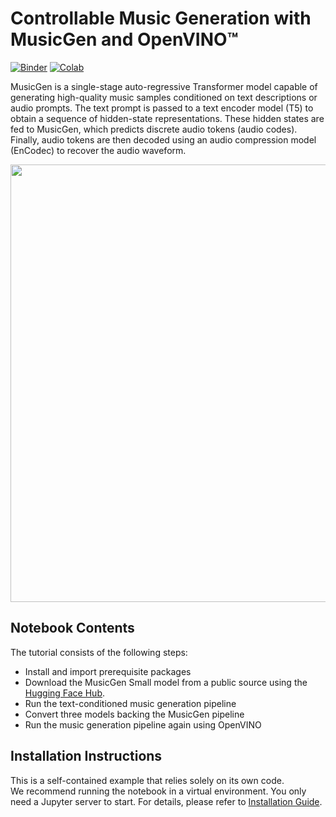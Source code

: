 # Controllable Music Generation with MusicGen and OpenVINO™

[![Binder](https://mybinder.org/badge_logo.svg)](https://mybinder.org/v2/gh/eaidova/openvino_notebooks_binder.git/main?urlpath=git-pull%3Frepo%3Dhttps%253A%252F%252Fgithub.com%252Fopenvinotoolkit%252Fopenvino_notebooks%26urlpath%3Dtree%252Fopenvino_notebooks%252Fnotebooks%2Fmusic-generation%2Fmusic-generation.ipynb)
[![Colab](https://colab.research.google.com/assets/colab-badge.svg)](https://colab.research.google.com/github/openvinotoolkit/openvino_notebooks/blob/latest/notebooks/music-generation/music-generation.ipynb)

MusicGen is a single-stage auto-regressive Transformer model capable of generating high-quality music samples conditioned on text descriptions or audio prompts. The text prompt is passed to a text encoder model (T5) to obtain a sequence of hidden-state representations. These hidden states are fed to MusicGen, which predicts discrete audio tokens (audio codes). Finally, audio tokens are then decoded using an audio compression model (EnCodec) to recover the audio waveform.

<img src="https://user-images.githubusercontent.com/76463150/260439306-81c81c8d-1f9c-41d0-b881-9491766def8e.png" width=700>

## Notebook Contents
The tutorial consists of the following steps:

- Install and import prerequisite packages
- Download the MusicGen Small model from a public source using the [Hugging Face Hub](https://huggingface.co/models?sort=downloads&search=facebook%2Fmusicgen-).
- Run the text-conditioned music generation pipeline
- Convert three models backing the MusicGen pipeline
- Run the music generation pipeline again using OpenVINO

## Installation Instructions

This is a self-contained example that relies solely on its own code.</br>
We recommend running the notebook in a virtual environment. You only need a Jupyter server to start.
For details, please refer to [Installation Guide](../../README.md).
